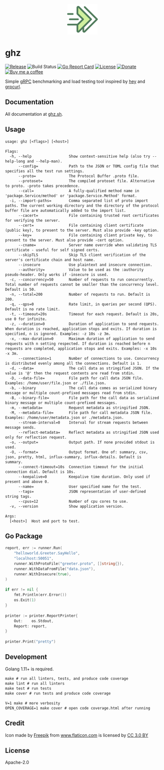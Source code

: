 <div align="center">
	<br>
	<img src="green_fwd2.svg" alt="Logo" width="100">
	<br>
</div>

# ghz

[![Release](https://img.shields.io/github/release/bojand/ghz.svg?style=flat-square)](https://github.com/bojand/ghz/releases/latest)
![Build Status](https://github.com/bojand/ghz/workflows/build/badge.svg)
[![Go Report Card](https://goreportcard.com/badge/github.com/bojand/ghz?style=flat-square)](https://goreportcard.com/report/github.com/bojand/ghz)
[![License](https://img.shields.io/github/license/bojand/ghz.svg?style=flat-square)](https://raw.githubusercontent.com/bojand/ghz/master/LICENSE)
[![Donate](https://img.shields.io/badge/Donate-PayPal-green.svg?style=flat-square)](https://www.paypal.me/bojandj)
[![Buy me a coffee](https://img.shields.io/badge/buy%20me-a%20coffee-orange.svg?style=flat-square)](https://www.buymeacoffee.com/bojand)

Simple [gRPC](http://grpc.io/) benchmarking and load testing tool inspired by [hey](https://github.com/rakyll/hey/) and [grpcurl](https://github.com/fullstorydev/grpcurl).

## Documentation

All documentation at [ghz.sh](https://ghz.sh).

## Usage

```
usage: ghz [<flags>] [<host>]

Flags:
  -h, --help                 Show context-sensitive help (also try --help-long and --help-man).
      --config=              Path to the JSON or TOML config file that specifies all the test run settings.
      --proto=               The Protocol Buffer .proto file.
      --protoset=            The compiled protoset file. Alternative to proto. -proto takes precedence.
      --call=                A fully-qualified method name in 'package.Service/method' or 'package.Service.Method' format.
  -i, --import-paths=        Comma separated list of proto import paths. The current working directory and the directory of the protocol buffer file are automatically added to the import list.
      --cacert=              File containing trusted root certificates for verifying the server.
      --cert=                File containing client certificate (public key), to present to the server. Must also provide -key option.
      --key=                 File containing client private key, to present to the server. Must also provide -cert option.
      --cname=               Server name override when validating TLS certificate - useful for self signed certs.
      --skipTLS              Skip TLS client verification of the server's certificate chain and host name.
      --insecure             Use plaintext and insecure connection.
      --authority=           Value to be used as the :authority pseudo-header. Only works if -insecure is used.
  -c, --concurrency=50       Number of requests to run concurrently. Total number of requests cannot be smaller than the concurrency level. Default is 50.
  -n, --total=200            Number of requests to run. Default is 200.
  -q, --qps=0                Rate limit, in queries per second (QPS). Default is no rate limit.
  -t, --timeout=20s          Timeout for each request. Default is 20s, use 0 for infinite.
  -z, --duration=0           Duration of application to send requests. When duration is reached, application stops and exits. If duration is specified, n is ignored. Examples: -z 10s -z 3m.
  -x, --max-duration=0       Maximum duration of application to send requests with n setting respected. If duration is reached before n requests are completed, application stops and exits. Examples: -x 10s -x 3m.
      --connections=1        Number of connections to use. Concurrency is distributed evenly among all the connections. Default is 1.
  -d, --data=                The call data as stringified JSON. If the value is '@' then the request contents are read from stdin.
  -D, --data-file=           File path for call data JSON file. Examples: /home/user/file.json or ./file.json.
  -b, --binary               The call data comes as serialized binary message or multiple count-prefixed messages read from stdin.
  -B, --binary-file=         File path for the call data as serialized binary message or multiple count-prefixed messages.
  -m, --metadata=            Request metadata as stringified JSON.
  -M, --metadata-file=       File path for call metadata JSON file. Examples: /home/user/metadata.json or ./metadata.json.
      --stream-interval=0    Interval for stream requests between message sends.
      --reflect-metadata=    Reflect metadata as stringified JSON used only for reflection request.
  -o, --output=              Output path. If none provided stdout is used.
  -O, --format=              Output format. One of: summary, csv, json, pretty, html, influx-summary, influx-details. Default is summary.
      --connect-timeout=10s  Connection timeout for the initial connection dial. Default is 10s.
      --keepalive=0          Keepalive time duration. Only used if present and above 0.
      --name=                User specified name for the test.
      --tags=                JSON representation of user-defined string tags.
      --cpus=12              Number of cpu cores to use.
  -v, --version              Show application version.

Args:
  [<host>]  Host and port to test.
```

## Go Package

```go
report, err := runner.Run(
    "helloworld.Greeter.SayHello",
    "localhost:50051",
    runner.WithProtoFile("greeter.proto", []string{}),
    runner.WithDataFromFile("data.json"),
    runner.WithInsecure(true),
)

if err != nil {
    fmt.Println(err.Error())
    os.Exit(1)
}

printer := printer.ReportPrinter{
    Out:    os.Stdout,
    Report: report,
}

printer.Print("pretty")
```

## Development

Golang 1.11+ is required.

```
make # run all linters, tests, and produce code coverage
make lint # run all linters
make test # run tests
make cover # run tests and produce code coverage

V=1 make # more verbosity
OPEN_COVERAGE=1 make cover # open code coverage.html after running
```

## Credit

Icon made by <a href="http://www.freepik.com" title="Freepik">Freepik</a> from <a href="https://www.flaticon.com/" title="Flaticon">www.flaticon.com</a> is licensed by <a href="http://creativecommons.org/licenses/by/3.0/" title="Creative Commons BY 3.0" target="_blank">CC 3.0 BY</a>

## License

Apache-2.0

